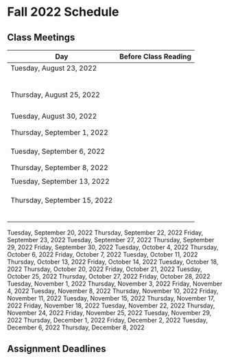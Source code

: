 # Fall 2022 Schedule

## Class Meetings

| Day     | Before Class Reading |
| ----------- | ----------- |
| Tuesday, August 23, 2022 | [](../01/00-Python-Primer.md) |
| | [](../01-publish/01-Jupyter-Notebooks.ipynb) |
| | [](../01-publish/02-Python-Basics-I-Variables-Strings-Bugs.ipynb) |
| | [](../01-publish/03-Flow-control.ipynb) |
| | [](../01-publish/05-Python-Basics-III-Lists-Dictionaries-Enumeration.ipynb) |
|  | [](../01-publish/04-Functions-and-Scope.ipynb) |
| | [](../01-publish/04b-Recursion.ipynb) |
| Thursday, August 25, 2022 | [](../01-publish/03b-Pseudocode.ipynb) |
| | [](../01-publish/04d-Example-High-Low-Game.ipynb) |
| | [](../01-publish/04c-Modules-and-Files.ipynb) |
| | [](../01-publish/06-NumPy.ipynb) |
| | [](../01-publish/07-Matplotlib.ipynb) |
| Tuesday, August 30, 2022 | [](../01-publish/08-Pandas.ipynb) |
| | [](../01-publish/09-Functions-as-Arguments.ipynb) |
| | [](../01-publish/10-Testing-and-Debugging.ipynb) |
| Thursday, September 1, 2022 | [](../01-publish/11-Publication-Quality-Figures.ipynb) |
| | [](../02/linear_algebra.md) |
| | [](../02-publish/05-Linear-Algebra-in-Numpy.ipynb) |
| | [](../02-publish/02-Gauss-Elimination.ipynb) |
| Tuesday, September 6, 2022 | [](../02-publish/02b-Invertible-Matrix-Theorem-and-Gauss-Example.ipynb)
| | [](../02-publish/03-LU-Decomposition.ipynb)
| | [](../02-publish/03b-Condition-Number.ipynb)
| Thursday, September 8, 2022 | [](../02-publish/01-Modeling-Systems-of-Linear-Equations.ipynb) |
| | [](../02-publish/04-Example-Atomic-Mass-Balances.ipynb) |
| Tuesday, September 13, 2022 | [](../03/algorithms.md) |
| | [](../03-publish/01-Taylor-Series.ipynb) |
| | [](../03-publish/02-Finite-Difference.ipynb) |
| | [](../03-publish/03-Example-Heating-a-Metal-Slab.ipynb)
| Thursday, September 15, 2022 | [](../04/nonlinear_systems.md) |
| | [](../04-publish/01-Modeling-Systems-of-Nonlinear-Equations.ipynb) |
| | [](../04-publish/02-Newton-Raphson-Method-in-One-Dimension.ipynb) |
| | [](../04-publish/03-More-Newton-Type-Methods.ipynb) |
| | [](../04-publish/04-Convergence-Analysis-for-Newton-Raphson-Methods.ipynb) |
| | [](../04-publish/05-Newton-Raphson-Methods-for-Systems-of-Equations.ipynb) |
| | [](../04-publish/06-Newton-Methods-in-Scipy.ipynb) |


Tuesday, September 20, 2022
Thursday, September 22, 2022
Friday, September 23, 2022
Tuesday, September 27, 2022
Thursday, September 29, 2022
Friday, September 30, 2022
Tuesday, October 4, 2022
Thursday, October 6, 2022
Friday, October 7, 2022
Tuesday, October 11, 2022
Thursday, October 13, 2022
Friday, October 14, 2022
Tuesday, October 18, 2022
Thursday, October 20, 2022
Friday, October 21, 2022
Tuesday, October 25, 2022
Thursday, October 27, 2022
Friday, October 28, 2022
Tuesday, November 1, 2022
Thursday, November 3, 2022
Friday, November 4, 2022
Tuesday, November 8, 2022
Thursday, November 10, 2022
Friday, November 11, 2022
Tuesday, November 15, 2022
Thursday, November 17, 2022
Friday, November 18, 2022
Tuesday, November 22, 2022
Thursday, November 24, 2022
Friday, November 25, 2022
Tuesday, November 29, 2022
Thursday, December 1, 2022
Friday, December 2, 2022
Tuesday, December 6, 2022
Thursday, December 8, 2022

## Assignment Deadlines